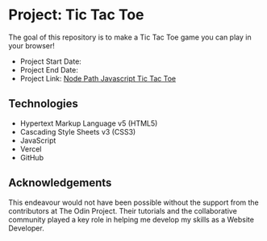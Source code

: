# Project: Tic Tac Toe

The goal of this repository is to make a Tic Tac Toe game you can play in your browser!

- Project Start Date:
- Project End Date:
- Project Link: [Node Path Javascript Tic Tac Toe](https://www.theodinproject.com/lessons/node-path-javascript-tic-tac-toe) 

## Technologies

- Hypertext Markup Language v5 (HTML5)
- Cascading Style Sheets v3 (CSS3)
- JavaScript
- Vercel
- GitHub

## Acknowledgements

This endeavour would not have been possible without the support from the contributors at The Odin Project. Their tutorials and the collaborative community played a key role in helping me develop my skills as a Website Developer.
